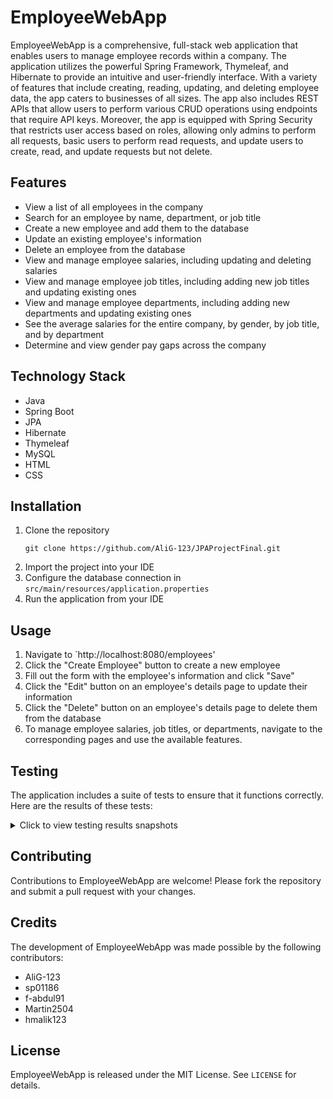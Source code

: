 # EmployeeWebApp

EmployeeWebApp is a comprehensive, full-stack web application that enables users to manage employee records within a company. The application utilizes the powerful Spring Framework, Thymeleaf, and Hibernate to provide an intuitive and user-friendly interface. With a variety of features that include creating, reading, updating, and deleting employee data, the app caters to businesses of all sizes. The app also includes REST APIs that allow users to perform various CRUD operations using endpoints that require API keys. Moreover, the app is equipped with Spring Security that restricts user access based on roles, allowing only admins to perform all requests, basic users to perform read requests, and update users to create, read, and update requests but not delete.

## Features

- View a list of all employees in the company
- Search for an employee by name, department, or job title
- Create a new employee and add them to the database
- Update an existing employee's information
- Delete an employee from the database
- View and manage employee salaries, including updating and deleting salaries
- View and manage employee job titles, including adding new job titles and updating existing ones
- View and manage employee departments, including adding new departments and updating existing ones
- See the average salaries for the entire company, by gender, by job title, and by department
- Determine and view gender pay gaps across the company

## Technology Stack
- Java
- Spring Boot
- JPA
- Hibernate
- Thymeleaf
- MySQL
- HTML
- CSS

## Installation

1. Clone the repository
    ```
    git clone https://github.com/AliG-123/JPAProjectFinal.git
    ```
2. Import the project into your IDE
3. Configure the database connection in `src/main/resources/application.properties`
4. Run the application from your IDE 

## Usage

1. Navigate to `http://localhost:8080/employees'
2. Click the "Create Employee" button to create a new employee
3. Fill out the form with the employee's information and click "Save"
4. Click the "Edit" button on an employee's details page to update their information
5. Click the "Delete" button on an employee's details page to delete them from the database
6. To manage employee salaries, job titles, or departments, navigate to the corresponding pages and use the available features.

## Testing

The application includes a suite of tests to ensure that it functions correctly. Here are the results of these tests:

<details>
<summary>Click to view testing results snapshots</summary>

- GenderService Test
![image](https://user-images.githubusercontent.com/117417937/222679893-2ca0f09d-bf3e-4c7f-9af9-cf84fdb7d598.png)

- JPA Project Application Tests
![image](https://user-images.githubusercontent.com/117417937/222782226-04b1c474-903c-40c3-81ae-7f1d4588148f.png)

- EmployeeService Test
![7f0a1e33-3263-4e96-a33a-39730a9a219c](https://user-images.githubusercontent.com/117417937/222685063-768c6e93-5438-4215-9c07-8de8e6a6cd98.jpg)

- SalaryService Tests
![image](https://user-images.githubusercontent.com/117417937/222699712-3536714e-1843-4205-9213-5905b3a158ef.png)

- Staff Service Tests
![97ce0628-510a-4aba-84e5-db9a1133cd42](https://user-images.githubusercontent.com/117417937/222716642-ba6498ec-0993-4d41-b5f7-d97b33aafbe7.jpg)

</details>

## Contributing

Contributions to EmployeeWebApp are welcome! Please fork the repository and submit a pull request with your changes.

## Credits

The development of EmployeeWebApp was made possible by the following contributors:

- AliG-123
- sp01186
- f-abdul91
- Martin2504
- hmalik123

## License

EmployeeWebApp is released under the MIT License. See `LICENSE` for details.



